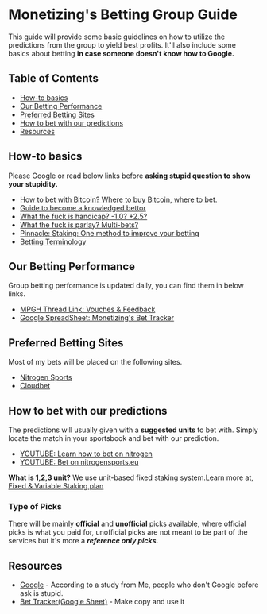 # Monetizing's Betting Group Guide
This guide will provide some basic guidelines on how to utilize the predictions from the group to yield best profits. It'll also include some basics about betting **in case someone doesn't know how to Google.**

## Table of Contents
- [How-to basics](#How-to-basics)
- [Our Betting Performance](#our-betting-performance)
- [Preferred Betting Sites](#preferred-betting-sites)
- [How to bet with our predictions](#How-to-bet-with-our-predictions)
- [Resources](#resources)

## How-to basics
Please Google or read below links before **asking stupid question to show your stupidity.**
- [How to bet with Bitcoin? Where to buy Bitcoin, where to bet.](http://www.bettingexpert.com/how-to/bet-with-bitcoins)
- [Guide to become a knowledged bettor](https://www.bettingexpert.com/academy)
- [What the fuck is handicap? -1.0? +2.5?](https://www.pinnacle.com/en/betting-articles/betting-strategy/betting-on-soccer-asian-handicap-markets)
- [What the fuck is parlay? Multi-bets?](https://www.sbo.net/strategy/parlays/)
- [Pinnacle: Staking: One method to improve your betting](https://www.pinnacle.com/en/betting-articles/betting-strategy/staking-one-method-to-improve-your-betting)
- [Betting Terminology](http://www.donbest.com/customers/sports-betting-terminology/)

## Our Betting Performance
Group betting performance is updated daily, you can find them in below links.
- [MPGH Thread Link: Vouches & Feedback](http://www.mpgh.net/forum/showthread.php?t=1196531)
- [Google SpreadSheet: Monetizing's Bet Tracker](https://docs.google.com/spreadsheets/d/13oCd8BKSnViK8hfYTdzMxwnoSjjkka3p62I37kr6CJE/pubhtml?gid=680716412&single=true)

## Preferred Betting Sites
Most of my bets will be placed on the following sites.
- [Nitrogen Sports](https://nitrogensports.eu/r/1450811/)
- [Cloudbet](https://www.cloudbet.com/)

## How to bet with our predictions
The predictions will usually given with a **suggested units** to bet with. Simply locate the match in your sportsbook and bet with our prediction.
- [YOUTUBE: Learn how to bet on nitrogen](https://www.youtube.com/watch?v=hoRnuE8_x7I)
- [YOUTUBE: Bet on nitrogensports.eu](https://www.youtube.com/watch?v=Wx4lAlwxAnI)

**What is 1,2,3 unit?** We use unit-based fixed staking system.Learn more at,
[Fixed & Variable Staking plan](http://www.gamblingsitesonline.org/sports/articles/fixed-vs-variable-staking/)

### Type of Picks
There will be mainly **official** and **unofficial** picks available, where official picks is what you paid for, unofficial picks are not meant to be part of the services but it's more a **_reference only picks._**

## Resources
- [Google](http://www.google.com/ncr) - According to a study from Me, people who don't Google before ask is stupid.
- [Bet Tracker(Google Sheet)](https://docs.google.com/spreadsheets/d/1CHth604CgeeaqUPsUhKAOXghzNAzM0GzWsQ1YrPlGE0/edit) - Make copy and use it

